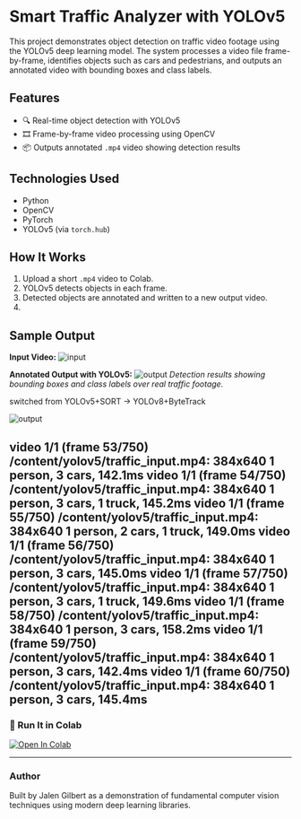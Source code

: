 # Smart Traffic Analyzer with YOLOv5

This project demonstrates object detection on traffic video footage using the YOLOv5 deep learning model. The system processes a video file frame-by-frame, identifies objects such as cars and pedestrians, and outputs an annotated video with bounding boxes and class labels.

## Features
- 🔍 Real-time object detection with YOLOv5
- 🎞️ Frame-by-frame video processing using OpenCV
- 📦 Outputs annotated `.mp4` video showing detection results

## Technologies Used
- Python
- OpenCV
- PyTorch
- YOLOv5 (via `torch.hub`)

## How It Works
1. Upload a short `.mp4` video to Colab.
2. YOLOv5 detects objects in each frame.
3. Detected objects are annotated and written to a new output video.
4. 



## Sample Output

**Input Video:**
![input](assets/traffic_input_gif.gif)

**Annotated Output with YOLOv5:**
![output](assets/yolo_output_gif.gif)
*Detection results showing bounding boxes and class labels over real traffic footage.*

switched from YOLOv5+SORT → YOLOv8+ByteTrack

![output](assets/yolo_output_2.gif)





video 1/1 (frame 53/750) /content/yolov5/traffic_input.mp4: 384x640 1 person, 3 cars, 142.1ms
video 1/1 (frame 54/750) /content/yolov5/traffic_input.mp4: 384x640 1 person, 3 cars, 1 truck, 145.2ms
video 1/1 (frame 55/750) /content/yolov5/traffic_input.mp4: 384x640 1 person, 2 cars, 1 truck, 149.0ms
video 1/1 (frame 56/750) /content/yolov5/traffic_input.mp4: 384x640 1 person, 3 cars, 145.0ms
video 1/1 (frame 57/750) /content/yolov5/traffic_input.mp4: 384x640 1 person, 3 cars, 1 truck, 149.6ms
video 1/1 (frame 58/750) /content/yolov5/traffic_input.mp4: 384x640 1 person, 3 cars, 158.2ms
video 1/1 (frame 59/750) /content/yolov5/traffic_input.mp4: 384x640 1 person, 3 cars, 142.4ms
video 1/1 (frame 60/750) /content/yolov5/traffic_input.mp4: 384x640 1 person, 3 cars, 145.4ms
---

### 🚀 Run It in Colab
[![Open In Colab](https://colab.research.google.com/assets/colab-badge.svg)](https://colab.research.google.com/drive/1DP6W3bgCwbKlj6UQw8aJOKavvJw8cfBW?usp=sharing)

---

### Author
Built by Jalen Gilbert as a demonstration of fundamental computer vision techniques using modern deep learning libraries.